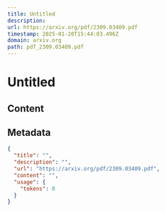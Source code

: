 ```yaml
---
title: Untitled
description: 
url: https://arxiv.org/pdf/2309.03409.pdf
timestamp: 2025-01-20T15:44:03.496Z
domain: arxiv.org
path: pdf_2309.03409.pdf
---
```


# Untitled



## Content



## Metadata

```json
{
  "title": "",
  "description": "",
  "url": "https://arxiv.org/pdf/2309.03409.pdf",
  "content": "",
  "usage": {
    "tokens": 0
  }
}
```
